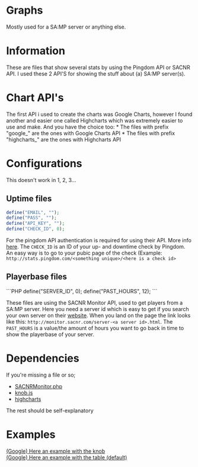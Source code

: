 # Graphs
Mostly used for a SA:MP server or anything else.

<h1>Information</h1>
These are files that show several stats by using the Pingdom API or SACNR API. I used these 2 API'S for showing the stuff about (a) SA:MP server(s). 

<h1>Chart API's</h1>
The first API i used to create the charts was Google Charts, however I found another and easier one called Highcharts which was extremely easier to use and make. And you have the choice too:
* The files with prefix "google_" are the ones with Google Charts API
* The files with prefix "highcharts_" are the ones with Highcharts API

<h1>Configurations</h1>

This doesn't work in 1, 2, 3...

<h2>Uptime files</h2>

```PHP
define("EMAIL", "");
define("PASS", "");
define("API_KEY", "");
define("CHECK_ID", 0);
```

For the pingdom API authentication is required for using their API. More info <a href="https://www.pingdom.com/resources/api">here</a>.
The ```CHECK_ID``` is an ID of your up- and downtime check by Pingdom. An easy way is to go to your pubic page of the check (Example: ```http://stats.pingdom.com/<something unique>/<here is a check id>```

<h2>Playerbase files</h2>
```PHP
define("SERVER_ID", 0);
define("PAST_HOURS", 12);
```

These files are using the SACNR Monitor API, used to get players from a SA:MP server. Here you need a server id which is easy to get if you search your own server on their <a href="http://monitor.sacnr.com">website</a>. When you land on the page the link looks like this: ```http://monitor.sacnr.com/server-<a server id>.html```. The ```PAST_HOURS``` is a value/the amount of hours you want to go back in time to show the playerbase of your server.

<h1>Dependencies</h1>
If you're missing a file or so;

* <a href="http://monitor.sacnr.com/api.html">SACNRMonitor.php</a>
* <a href="http://github.com/aterrien/jQuery-Knob/blob/master/dist/jquery.knob.min.js">knob.js</a>
* <a href="http://www.highcharts.com/download">highcharts</a>

The rest should be self-explanatory

<h1>Examples</h1>
<a href="http://pat.exp-gaming.net/graph.php?table=false">(Google) Here an example with the knob</a><br>
<a href="http://pat.exp-gaming.net/graph.php">(Google)  Here an example with the table (default)</a>

